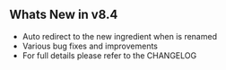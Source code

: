 Whats New in v8.4
--------------------------
- Auto redirect to the new ingredient when is renamed
- Various bug fixes and improvements
- For full details please refer to the CHANGELOG
